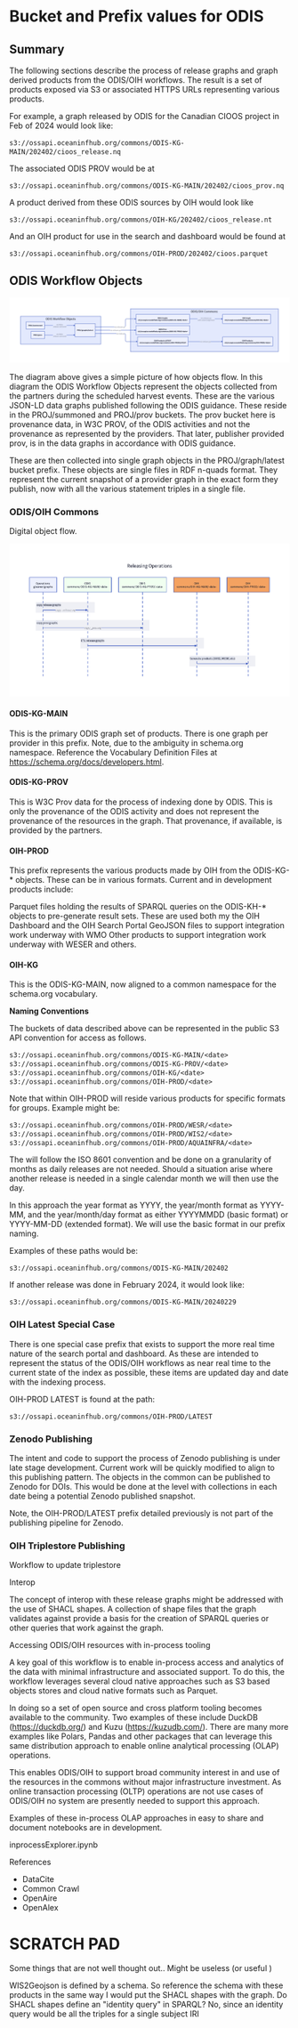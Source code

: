 # Bucket and Prefix values for ODIS 

## Summary 

The following sections describe the process of release graphs and graph derived products from the ODIS/OIH workflows. The result is a set of products exposed via S3 or associated HTTPS URLs representing various products.

For example, a graph released by ODIS for the Canadian CIOOS project in Feb of 2024 would look like:

```
s3://ossapi.oceaninfhub.org/commons/ODIS-KG-MAIN/202402/cioos_release.nq
```

The associated ODIS PROV would be at

```
s3://ossapi.oceaninfhub.org/commons/ODIS-KG-MAIN/202402/cioos_prov.nq
```
A product derived from these ODIS sources by OIH would look like

```
s3://ossapi.oceaninfhub.org/commons/OIH-KG/202402/cioos_release.nt
```

And an OIH product for use in the search and dashboard would be found at

```
s3://ossapi.oceaninfhub.org/commons/OIH-PROD/202402/cioos.parquet
```

## ODIS Workflow Objects

![release process](./releaseProcess.png)

The diagram above gives a simple picture of how objects flow.  In this diagram the ODIS Workflow Objects represent the objects collected from the partners during the scheduled harvest events.  These are the various JSON-LD data graphs published following the ODIS guidance.  These reside in the PROJ/summoned and PROJ/prov buckets. The prov bucket here is provenance data, in W3C PROV, of the ODIS activities and not the provenance as represented by the providers.  That later, publisher provided prov, is in the data graphs in accordance with ODIS guidance. 

These are then collected into single graph objects in the PROJ/graph/latest bucket prefix.  These objects are single files in RDF n-quads format.   They represent the current snapshot of a provider graph in the exact form they publish, now with all the various statement triples in a single file.  

### ODIS/OIH Commons

Digital object flow.

![release sequence diagram](./sequence1.png)


#### ODIS-KG-MAIN
This is the primary ODIS graph set of products.  There is one graph per provider in this prefix.  Note, due to the ambiguity in schema.org namespace.   Reference the Vocabulary Definition Files at https://schema.org/docs/developers.html.  

#### ODIS-KG-PROV
This is W3C Prov data for the process of indexing done by ODIS.  This is only the provenance of the ODIS activity and does not represent the provenance of the resources in the graph.  That provenance, if available, is provided by the partners.  

#### OIH-PROD
This prefix represents the various products made by OIH from the ODIS-KG-* objects.  These can be in various formats.  Current and in development products include:

Parquet files holding the results of SPARQL queries on the ODIS-KH-* objects to pre-generate result sets.  These are used both my the OIH Dashboard and the OIH Search Portal
GeoJSON files to support integration work underway with WMO
Other products to support integration work underway with WESER and others.  

#### OIH-KG
This is the ODIS-KG-MAIN, now aligned to a common namespace for the schema.org vocabulary.  


__Naming Conventions__

The buckets of data described above can be represented in the public S3 API convention for access as follows. 

```
s3://ossapi.oceaninfhub.org/commons/ODIS-KG-MAIN/<date>
s3://ossapi.oceaninfhub.org/commons/ODIS-KG-PROV/<date>
s3://ossapi.oceaninfhub.org/commons/OIH-KG/<date>
s3://ossapi.oceaninfhub.org/commons/OIH-PROD/<date>
```

Note that within OIH-PROD will reside various products for specific formats for groups.   Example might be:

```
s3://ossapi.oceaninfhub.org/commons/OIH-PROD/WESR/<date>
s3://ossapi.oceaninfhub.org/commons/OIH-PROD/WIS2/<date>
s3://ossapi.oceaninfhub.org/commons/OIH-PROD/AQUAINFRA/<date>
```

The <date> will follow the ISO 8601 convention and be done on a granularity of months as daily releases are not needed. Should a situation arise where another release is needed in a single calendar month we will then use the day.

In this approach the year format as YYYY, the year/month format as YYYY-MM, and the year/month/day format as either YYYYMMDD (basic format) or YYYY-MM-DD (extended format).  We will use the basic format in our prefix naming.

Examples of these paths would be:

```
s3://ossapi.oceaninfhub.org/commons/ODIS-KG-MAIN/202402
```

If another release was done in February 2024, it would look like:

```
s3://ossapi.oceaninfhub.org/commons/ODIS-KG-MAIN/20240229
```

### OIH Latest Special Case

There is one special case prefix that exists to support the more real time nature of the search portal and dashboard.  As these are intended to represent the status of the ODIS/OIH workflows as near real time to the current state of the index as possible, these items are updated day and date with the indexing process.  

OIH-PROD LATEST is found at the path:

```
s3://ossapi.oceaninfhub.org/commons/OIH-PROD/LATEST
```

### Zenodo Publishing

The intent and code to support the process of Zenodo publishing is under late stage development.  Current work will be quickly modified to align to this publishing pattern. The objects in the common can be published to Zenodo for DOIs.  This would be done at the <date> level with collections in each date being a potential Zenodo published snapshot.  

Note, the OIH-PROD/LATEST prefix detailed previously is not part of the publishing pipeline for Zenodo.


### OIH Triplestore Publishing

Workflow to update triplestore

Interop

The concept of interop with these release graphs might be addressed with the use of SHACL shapes.  A collection of shape files that the graph validates against provide a basis for the creation of SPARQL queries or other queries that work against the graph.

Accessing ODIS/OIH resources with in-process tooling

A key goal of this workflow is to enable in-process access and analytics of the data with minimal infrastructure and associated support.  To do this, the workflow leverages several cloud native approaches such as S3 based objects stores and cloud native formats such as Parquet.  

In doing so a set of open source and cross platform tooling becomes available to the community.  Two examples of these include DuckDB (https://duckdb.org/) and Kuzu (https://kuzudb.com/).   There are many more examples like Polars, Pandas and other packages that can leverage this same distribution approach to enable online analytical processing (OLAP) operations.

This enables ODIS/OIH to support broad community interest in and use of the resources in the commons without major infrastructure investment.  As online transaction processing (OLTP) operations are not use cases of ODIS/OIH no system are presently needed to support this approach. 

Examples of these in-process OLAP approaches in easy to share and document notebooks are in development.  

inprocessExplorer.ipynb


References

* DataCite
* Common Crawl
* OpenAire
* OpenAlex



# SCRATCH PAD

Some things that are not well thought out..   Might be useless (or useful ) 

WIS2Geojson is defined by a schema.  So reference the schema with these products in the same way I would put the SHACL shapes with the graph.
Do SHACL shapes define an "identity query" in SPARQL?  No, since an identity query would be all the triples for a single subject IRI

